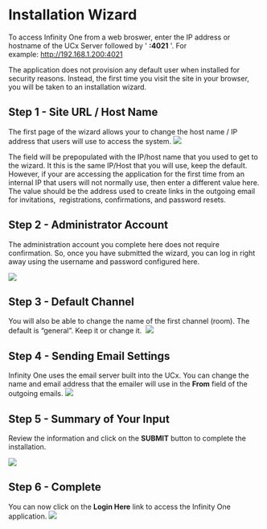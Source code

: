 # <a id="wizard"></a>Installation Wizard

To access Infinity One from a web broswer, enter the IP address or hostname of the UCx Server followed by ' **:4021** '.
For example: http://192.168.1.200:4021

The application does not provision any default user when installed for security reasons. Instead, the first time you visit the site in your browser, you will be taken to an installation wizard.

## Step 1 - Site URL / Host Name

The first page of the wizard allows your to change the host name / IP address that users will use to access the system.
![](/images/infinityone-install-1.png)

The field will be prepopulated with the IP/host name that you used to get to the wizard. It this is the same IP/Host that you will use, keep the default. 
However, if your are accessing the application for the first time from an internal IP that users will not normally use, then enter a different value here. The value should be the address used to create links in the outgoing email for invitations,  registrations, confirmations, and password resets. 

## Step 2 - Administrator Account

The administration account you complete here does not require confirmation. So, once you have submitted the wizard, you can log in right away using the username and password configured here. 

![](/images/infinityone-install-2.png)

## Step 3 - Default Channel

You will also be able to change the name of the first channel (room). The default is “general”. Keep it or change it. 
![](/images/infinityone-install-3.png)

## Step 4 - Sending Email Settings

Infinity One uses the email server built into the UCx. You can change the name and email address that the emailer will use in the **From** field of the outgoing emails.
![](/images/infinityone-install-4.png)

## Step 5 - Summary of Your Input

Review the information and click on the **SUBMIT** button to complete the installation.

![](/images/infinityone-install-5.png)

## Step 6 - Complete

You can now click on the **Login Here** link to access the Infinity One application.
![](/images/infinityone-install-6.png)